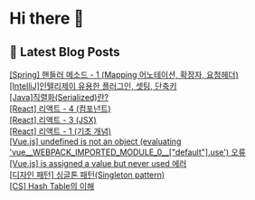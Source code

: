 # Hi there 👋

## 📕 Latest Blog Posts

<a href=https://codinghan.tistory.com/36>[Spring] 핸들러 메소드 - 1 (Mapping 어노테이션, 확장자, 요청헤더)</a></br><a href=https://codinghan.tistory.com/34>[IntelliJ]인텔리제이 유용한 플러그인, 셋팅, 단축키</a></br><a href=https://codinghan.tistory.com/31>[Java]직렬화(Serialized)란?</a></br><a href=https://codinghan.tistory.com/30>[React] 리액트 - 4 (컴포넌트)</a></br><a href=https://codinghan.tistory.com/29>[React] 리액트 - 3 (JSX)</a></br><a href=https://codinghan.tistory.com/27>[React] 리액트 - 1 (기초 개념)</a></br><a href=https://codinghan.tistory.com/14>[Vue.js] undefined is not an object (evaluating 'vue__WEBPACK_IMPORTED_MODULE_0__["default"].use') 오류</a></br><a href=https://codinghan.tistory.com/13>[Vue.js] is assigned a value but never used 에러</a></br><a href=https://codinghan.tistory.com/11>[디자인 패턴] 싱글톤 패턴(Singleton pattern)</a></br><a href=https://codinghan.tistory.com/9>[CS] Hash Table의 이해</a></br>